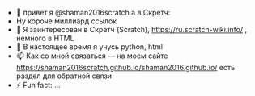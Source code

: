 - 👋 привет я @shaman2016scratch а в Скретч:
- Ну короче миллиард ссылок
- 👀 Я заинтересован в Скретч (Scratch), https://ru.scratch-wiki.info/ , немного в HTML
- 🌱  В настоящее время я учусь python, html
- 📫 Как со мной связаться — на моем сайте https://shaman2016scratch.github.io/shaman2016.github.io/ есть раздел для обратной связи
- ⚡ Fun fact: ...

<!---
shaman2016scratch/shaman2016scratch is a ✨ special ✨ repository because its `README.md` (this file) appears on your GitHub profile.
You can click the Preview link to take a look at your changes.
--->
